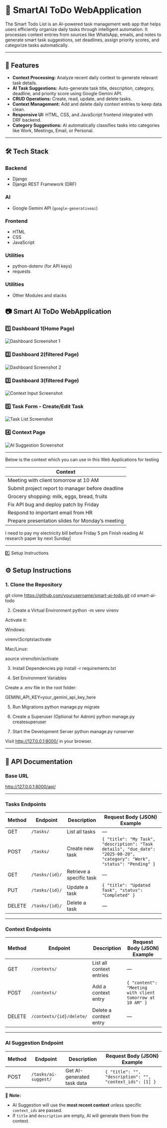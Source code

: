 # 📝 SmartAI ToDo WebApplication

The Smart Todo List is an AI-powered task management web app that helps users efficiently organize daily tasks through intelligent automation. 
It processes context entries from sources like WhatsApp, emails, and notes to generate smart task suggestions, set deadlines, assign priority scores, and categorize tasks automatically.

---

## 🚀 Features
- **Context Processing:** Analyze recent daily context to generate relevant task details.
- **AI Task Suggestions:** Auto-generate task title, description, category, deadline, and priority score using Google Gemini API.
- **CRUD Operations:** Create, read, update, and delete tasks.
- **Context Management:** Add and delete daily context entries to keep data clean.
- **Responsive UI:** HTML, CSS, and JavaScript frontend integrated with DRF backend.
- **Category Suggestions:** AI automatically classifies tasks into categories like Work, Meetings, Email, or Personal.

---

## 🛠 Tech Stack

### **Backend**
- Django
- Django REST Framework (DRF)

### **AI**
- Google Gemini API (`google-generativeai`)

### **Frontend**
- HTML
- CSS
- JavaScript

### **Utilities**
- python-dotenv (for API keys)
- requests

### **Utilities**
- Other Modules and stacks

## 📷 Smart AI ToDo WebApplication

### 1️⃣ Dashboard 1(Home Page)
![Dashboard Screenshot 1](https://github.com/Vishlu/Smart_todo/blob/d7dd14726226b060892ecea0a807e71083719011/Screenshot%20(70).png)

### 2️⃣ Dashboard 2(filtered Page)
![Dashboard Screenshot 2](https://github.com/Vishlu/Smart_todo/blob/d7dd14726226b060892ecea0a807e71083719011/Screenshot%20(71).png)

### 3️⃣ Dashboard 3(filtered Page)
![Context Input Screenshot](https://github.com/Vishlu/Smart_todo/blob/d7dd14726226b060892ecea0a807e71083719011/Screenshot%20(72).png)

### 5️⃣ Task Form - Create/Edit Task
![Task List Screenshot](https://github.com/Vishlu/Smart_todo/blob/d7dd14726226b060892ecea0a807e71083719011/Screenshot%20(69).png)

### 4️⃣ Context Page
![AI Suggestion Screenshot](https://github.com/Vishlu/Smart_todo/blob/d7dd14726226b060892ecea0a807e71083719011/Screenshot%20(73).png)

---
Below is the context which you can use in this Web Applications for testing

| Context                                          |
| ------------------------------------------------ |
| Meeting with client tomorrow at 10 AM            |
| Submit project report to manager before deadline |
| Grocery shopping: milk, eggs, bread, fruits      |
| Fix API bug and deploy patch by Friday           |
| Respond to important email from HR               |
| Prepare presentation slides for Monday’s meeting |
I need to pay my electricity bill before Friday 5 pm
Finish reading AI research paper by next Sunday|


---

1️⃣ Setup Instructions
## ⚙️ Setup Instructions

### 1. Clone the Repository

git clone https://github.com/yourusername/smart-ai-todo.git
cd smart-ai-todo

2. Create a Virtual Environment
python -m venv virenv


Activate it:

Windows:

virenv\Scripts\activate


Mac/Linux:

source virenv/bin/activate

3. Install Dependencies
pip install -r requirements.txt

4. Set Environment Variables

Create a .env file in the root folder:

GEMINI_API_KEY=your_gemini_api_key_here

5. Run Migrations
python manage.py migrate

6. Create a Superuser (Optional for Admin)
python manage.py createsuperuser

7. Start the Development Server
python manage.py runserver


Visit http://127.0.0.1:8000/ in your browser.


---



## 📌 API Documentation

### Base URL


http://127.0.0.1:8000/api/


---

### **Tasks Endpoints**

| Method | Endpoint                     | Description                | Request Body (JSON) Example |
|--------|------------------------------|----------------------------|-----------------------------|
| GET    | `/tasks/`                     | List all tasks             | — |
| POST   | `/tasks/`                     | Create new task            | `{ "title": "My Task", "description": "Task details", "due_date": "2025-08-20", "category": "Work", "status": "Pending" }` |
| GET    | `/tasks/{id}/`                | Retrieve a specific task   | — |
| PUT    | `/tasks/{id}/`                | Update a task              | `{ "title": "Updated Task", "status": "Completed" }` |
| DELETE | `/tasks/{id}/`                | Delete a task              | — |

---

### **Context Endpoints**

| Method | Endpoint                     | Description                | Request Body (JSON) Example |
|--------|------------------------------|----------------------------|-----------------------------|
| GET    | `/contexts/`                  | List all context entries   | — |
| POST   | `/contexts/`                  | Add a context entry        | `{ "content": "Meeting with client tomorrow at 10 AM" }` |
| DELETE | `/contexts/{id}/delete/`      | Delete a context entry     | — |

---

### **AI Suggestion Endpoint**

| Method | Endpoint                     | Description                | Request Body (JSON) Example |
|--------|------------------------------|----------------------------|-----------------------------|
| POST   | `/tasks/ai-suggest/`          | Get AI-generated task data | `{ "title": "", "description": "", "context_ids": [1] }` |

📌 **Note:**  
- AI Suggestion will use the **most recent context** unless specific `context_ids` are passed.  
- If `title` and `description` are empty, AI will generate them from the context.
